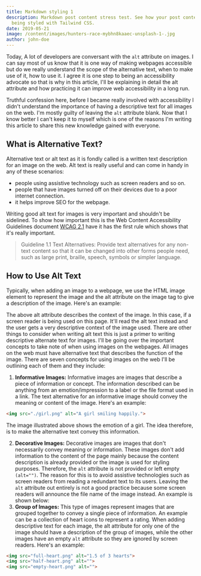 ```yaml
---
title: Markdown styling 1
description: Markdown post content stress test. See how your post content is
  being styled with Tailwind CSS.
date: 2019-05-21
image: /content/images/hunters-race-mybhn8kaaec-unsplash-1-.jpg
author: john-doe
---
```

Today, A lot of developers are conversant with the `alt` attribute on images. I can say most of us know that it is one way of making webpages accessible but do we really understand the scope of the alternative text, when to make use of it, how to use it. I agree it is one step to being an accessibility advocate so that is why in this article, I'll be explaining in detail the alt attribute and how practicing it can improve web accessibility in a long run.

Truthful confession here, before I became really involved with accessibility I didn't understand the importance of having a descriptive text for all images on the web. I'm mostly guilty of leaving the `alt` attribute blank. Now that I know better I can't keep it to myself which is one of the reasons I'm writing this article to share this new knowledge gained with everyone.

## What is Alternative Text?

Alternative text or alt text as it is fondly called is a written text description for an image on the web.
Alt text is really useful and can come in handy in any of these scenarios:

* people using assistive technology such as screen readers and so on.
* people that have images turned off on their devices due to a poor internet connection.
* it helps improve SEO for the webpage.

Writing good alt text for images is very important and shouldn't be sidelined. To show how important this is the Web Content Accessibility Guidelines document [WCAG 2.1](https://www.w3.org/TR/WCAG21/#text-alternatives) have it has the first rule which shows that it's really important.

> Guideline 1.1 Text Alternatives: Provide text alternatives for any non-text content so that it can be changed into other forms people need, such as large print, braille, speech, symbols or simpler language.

## How to Use Alt Text

Typically, when adding an image to a webpage, we use the HTML image element to represent the image and the alt attribute on the image tag to give a description of the image. Here's an example:

The above alt attribute describes the context of the image. In this case, if a screen reader is being used on this page. It'll read the alt text instead and the user gets a very descriptive context of the image used.
There are other things to consider when writing alt text this is just a primer to writing descriptive alternate text for images. I'll be going over the important concepts to take note of when using images on the webpages.
All images on the web must have alternative text that describes the function of the image.
There are seven concepts for using images on the web I'll be outlining each of them and they include:

1. **Informative Images:** Informative images are images that describe a piece of information or concept. The information described can be anything from an emotion/impression to a label or the file format used in a link. The text alternative for an informative image should convey the meaning or content of the image. Here's an example:

```html
<img src="./girl.png" alt="A girl smiling happily.">
```

The image illustrated above shows the emotion of a girl. The idea therefore, is to make the alternative text convey this information.

2. **Decorative Images:** Decorative images are images that don't necessarily convey meaning or information. These images don't add information to the content of the page mainly because the content description is already provided or the image is used for styling purposes. Therefore, the `alt` attribute is not provided or left empty `(alt="")`. The reason for this is to avoid assistive technologies such as screen readers from reading a redundant text to its users. Leaving the `alt` attribute out entirely is not a good practice because some screen readers will announce the file name of the image instead. An example is shown below:
3. **Group of Images:** This type of images represent images that are grouped together to convey a single piece of information. An example can be a collection of heart icons to represent a rating. When adding descriptive text for each image, the alt attribute for only one of the image should have a description of the group of images, while the other images have an empty `alt` attribute so they are ignored by screen readers. Here's an example:

```html
<img src="full-heart.png" alt="1.5 of 3 hearts">
<img src="half-heart.png" alt="">
<img src="empty-heart.png" alt="">
```